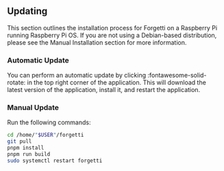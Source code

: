 ## Updating

This section outlines the installation process for Forgetti on a Raspberry Pi running Raspberry Pi OS. If you are not using a Debian-based distribution, please see the Manual Installation section for more information.

### Automatic Update

You can perform an automatic update by clicking :fontawesome-solid-rotate: in the top right corner of the application. This will download the latest version of the application, install it, and restart the application.

### Manual Update

Run the following commands:

```bash
cd /home/"$USER"/forgetti
git pull
pnpm install
pnpm run build
sudo systemctl restart forgetti
```
